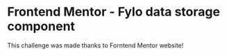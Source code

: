 # Frontend Mentor - Fylo data storage component

This challenge was made thanks to Forntend Mentor website!
